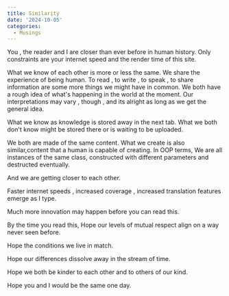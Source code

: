 ```yaml
---
title: Similarity
date: '2024-10-05'
categories:
  - Musings
---
```

You , the reader and I are closer than ever before in human history.
Only  constraints  are your internet speed and the render time of this site.

What we know of each other is more or less the same. We share the experience of being human.
To read , to write , to speak , to share information are some more things we might have in common. 
We both have a rough idea of what's happening in the world at the moment. Our interpretations may vary , though , and its alright as long as we get the general idea.

What we know as knowledge is stored away in the next tab. What we both don't know might be stored there or is waiting to be uploaded.

We both are made of the same content. What we create is also similar,content that a human  is capable of creating. 
In OOP terms, We are all instances of the same class, constructed with different parameters and destructed eventually. 

And we are getting closer to each other. 

Faster internet speeds , increased coverage , increased translation features emerge as I type.

Much more innovation may happen before you can read this.

By the time you read this,
Hope our levels of mutual respect align on a way never seen before.

Hope the conditions we live in match.

Hope our differences dissolve away in the stream of time.

Hope we both be kinder to each other and to others of our kind.

Hope you and I would be the same one day.
